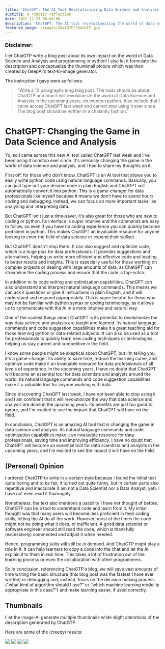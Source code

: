 ```yaml
---
title: 'ChatGPT: The AI Tool Revolutionizing Data Science and Analysis'
subtitle: A robotic reflection
date: 2022-12-23 00:00:00
description: 'ChatGPT: The AI tool revolutionizing the world of data science with natural language commands and code optimization capabilities.'
featured_image: /images/ChatGTP/ChatGTP.jpg
---
```


### Disclaimer:
I let ChatGTP write a blog post about its own impact on the world of Data Science and Analysis and programming in python!
I also let it formulate the description and conceptualize the thumbnail picture which was then created by DeepAI's text-to-image generator.

The instruction I gave were as follows:

> "Write a 10 paragraphs long blog post. The topic should be about ChatGTP and how it will revolutionize the world of Data Science and Analysis in the upcoming years, do mention python. Also include that I came across ChatGPT last week and cannot stop using it ever since. The blog post should be written in a chalantly fashion."

# ChatGPT: Changing the Game in Data Science and Analysis

Yo, so I came across this new AI tool called ChatGPT last week and I've been using it nonstop ever since. It's seriously changing the game in the world of data science and analysis, and I had to share my thoughts on it.

First off, for those who don't know, ChatGPT is an AI tool that allows you to easily write python code using natural language commands. Basically, you can just type out your desired code in plain English and ChatGPT will automatically convert it into python. This is a game-changer for data professionals like myself because it means we don't have to spend hours coding and debugging. Instead, we can focus on more important tasks like analyzing and interpreting data.

But ChatGPT isn't just a time-saver, it's also great for those who are new to coding or python. Its interface is super intuitive and the commands are easy to follow, so even if you have no coding experience you can quickly become proficient in python. This makes ChatGPT an invaluable resource for anyone looking to enter the field of data science or expand their skillset.

But ChatGPT doesn't stop there. It can also suggest and optimize code, which is a huge plus for data professionals. It provides suggestions and alternatives, helping us write more efficient and effective code and leading to better results and insights. This is especially useful for those working on complex projects or dealing with large amounts of data, as ChatGPT can streamline the coding process and ensure that the code is top-notch.

In addition to its code writing and optimization capabilities, ChatGPT can also understand and interpret natural language commands. This means we can ask it questions or give it instructions in plain English, and it will understand and respond appropriately. This is super helpful for those who may not be familiar with python syntax or coding terminology, as it allows us to communicate with the AI in a more intuitive and natural way.

One of the coolest things about ChatGPT is its potential to revolutionize the way data science and analysis are taught and learned. Its natural language commands and code suggestion capabilities make it a great teaching aid for those learning python or data-related subjects. It can also be used as a tool for professionals to quickly learn new coding techniques or technologies, helping us stay current and competitive in the field.

I know some people might be skeptical about ChatGPT, but I'm telling you, it's a game-changer. Its ability to save time, reduce the learning curve, and optimize code make it an invaluable resource for data professionals of all levels of experience. In the upcoming years, I have no doubt that ChatGPT will become an essential tool for data scientists and analysts around the world. Its natural language commands and code suggestion capabilities make it a valuable tool for anyone working with data.

Since discovering ChatGPT last week, I have not been able to stop using it and I am confident that it will revolutionize the way that data science and analysis are done in the upcoming years. Its benefits are just too good to ignore, and I'm excited to see the impact that ChatGPT will have on the field.

In conclusion, ChatGPT is an amazing AI tool that is changing the game in data science and analysis. Its natural language commands and code optimization capabilities make it an invaluable resource for data professionals, saving time and improving efficiency. I have no doubt that ChatGPT will become an essential tool for data scientists and analysts in the upcoming years, and I'm excited to see the impact it will have on the field.

## (Personal) Opinion

 I ordered ChatGTP to write in a certain style because I found the initial text quite boring and to be fair, it turned out quite funny, but in certain parts also repetitive and inaccurate (I am not a Data Scientist nor a Data Analyst, yet). I have not even read it thoroughly.

Nonetheless, the text also mentions a usability I have not thought of before. ChatGTP can be a tool to understand code and learn from it. My initial thought was that many users will become less proficient in their coding skills, letting the AI do all the work. However, most of the times the code might not be doing what it does, or inefficient. A good data scientist or software engineer should still read the code, which is thankfully (excessively) commented and adjust it when needed.

Hence, programming skills will still be in demand. And ChatGTP might play a role in it. It can help learners to copy a code into the chat and let the AI explain it to them in real time. This takes a lot of frustration out of the learning process or even the collaboration with other programmers.

So in conclusion, referencing ChatGTP's blog, we will save vast amounts of time writing the basic structure (this blog post was the fastest I have ever written) or debugging and, instead, focus on the decision making process ("what kind of algorithm should I use?" or "which machine learning model is appropriate in this case?") and make learning easier, if used correctly.

## Thumbnails
I let the image-AI generate multiple thumbnails white slight alterations of the description generated by ChatGTP.

Here are some of the (creepy) results:

<div class="gallery" data-columns="1">
    <img src="/images/ChatGTP/FirstThumbnail/.jpg">
    <img src="/images/ChatGTP//CreepyThumbnail/.jpg">
    <img src="/images/ChatGTP//BigScreen/.jpg">
    <img src="/images/ChatGTP//ArrowsEverywhere/.jpg">
</div>